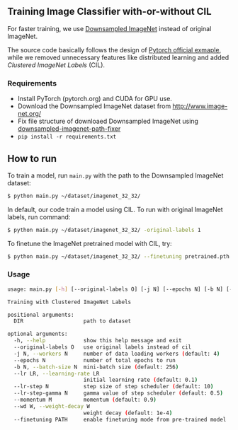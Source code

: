 ## Training Image Classifier with-or-without CIL

For faster training, we use [Downsampled ImageNet](https://arxiv.org/abs/1707.08819) instead of original ImageNet.

The source code basically follows the design of [Pytorch official exmaple](https://github.com/pytorch/examples/tree/master/imagenet), while we removed unnecessary features like distributed learning and added *Clustered ImageNet Labels* (CIL).

### Requirements

- Install PyTorch (pytorch.org) and CUDA for GPU use.
- Download the Downsampled ImageNet dataset from http://www.image-net.org/
- Fix file structure of downloaed Downsampled ImageNet using [downsampled-imagenet-path-fixer](https://github.com/Prev/downsampled-imagenet-path-fixer)
- `pip install -r requirements.txt`


## How to run

To train a model, run `main.py` with the path to the Downsampled ImageNet dataset:

```bash
$ python main.py ~/dataset/imagenet_32_32/
```

In default, our code train a model using CIL. To run with original ImageNet labels, run command:

```bash
$ python main.py ~/dataset/imagenet_32_32/ -original-labels 1
```

To finetune the ImageNet pretrained model with CIL, try:

```bash
$ python main.py ~/dataset/imagenet_32_32/ --finetuning pretrained.pth
```


### Usage

```bash
usage: main.py [-h] [--original-labels O] [-j N] [--epochs N] [-b N] [--lr LR] [--lr-step N] [--lr-step-gamma N] [--momentum M] [--wd W] [--finetuning PATH] DIR

Training with Clustered ImageNet Labels

positional arguments:
  DIR                   path to dataset

optional arguments:
  -h, --help            show this help message and exit
  --original-labels O   use original labels instead of cil
  -j N, --workers N     number of data loading workers (default: 4)
  --epochs N            number of total epochs to run
  -b N, --batch-size N  mini-batch size (default: 256)
  --lr LR, --learning-rate LR
                        initial learning rate (default: 0.1)
  --lr-step N           step size of step scheduler (default: 10)
  --lr-step-gamma N     gamma value of step scheduler (default: 0.5)
  --momentum M          momentum (default: 0.9)
  --wd W, --weight-decay W
                        weight decay (default: 1e-4)
  --finetuning PATH     enable finetuning mode from pre-trained model
```

